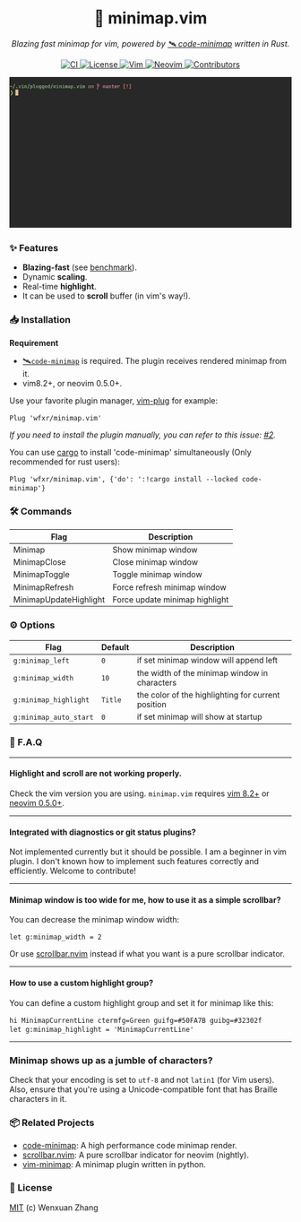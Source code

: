<h1 align="center">📡 minimap.vim</h1>
<p align="center">
    <em>Blazing fast minimap for vim, powered by <a href="https://github.com/wfxr/code-minimap">🛰 code-minimap</a> written in Rust.</em>
</p>

<p align="center">
    <a href="https://github.com/wfxr/minimap.vim/actions?query=workflow%3Aci">
        <img src="https://github.com/wfxr/minimap.vim/workflows/CI/badge.svg" alt="CI"/>
    </a>
    <a href="https://wfxr.mit-license.org/2020">
        <img src="https://img.shields.io/badge/license-MIT-blue.svg" alt="License"/>
    </a>
    <a href="https://github.com/vim/vim">
        <img src="https://img.shields.io/badge/vim-8.2+-yellow.svg" alt="Vim"/>
    </a>
    <a href="https://github.com/neovim/neovim">
        <img src="https://img.shields.io/badge/nvim-0.5.0+-yellow.svg" alt="Neovim"/>
    </a>
    <a href="https://github.com/wfxr/minimap.vim/graphs/contributors">
        <img src="https://img.shields.io/github/contributors/wfxr/minimap.vim" alt="Contributors"/>
    </a>
</p>

![screenshot](https://raw.githubusercontent.com/wfxr/i/master/minimap-vim.gif)

### ✨ Features

* **Blazing-fast** (see [benchmark](https://github.com/wfxr/code-minimap#benchmark)).
* Dynamic **scaling**.
* Real-time **highlight**.
* It can be used to **scroll** buffer (in vim's way!).

### 📥 Installation

**Requirement**

- [🛰`code-minimap`](https://github.com/wfxr/code-minimap) is required. The plugin receives rendered minimap from it.
- vim8.2+, or neovim 0.5.0+.

Use your favorite plugin manager, [vim-plug](https://github.com/junegunn/vim-plug) for example:

```vim
Plug 'wfxr/minimap.vim'
```

*If you need to install the plugin manually, you can refer to this issue: [#2](https://github.com/wfxr/minimap.vim/issues/2).*

You can use [cargo](https://github.com/rust-lang/cargo) to install 'code-minimap' simultaneously (Only recommended for rust users):

```vim
Plug 'wfxr/minimap.vim', {'do': ':!cargo install --locked code-minimap'}
```

### 🛠  Commands

| Flag                   | Description                    |
|------------------------|--------------------------------|
| Minimap                | Show minimap window            |
| MinimapClose           | Close minimap window           |
| MinimapToggle          | Toggle minimap window          |
| MinimapRefresh         | Force refresh minimap window   |
| MinimapUpdateHighlight | Force update minimap highlight |

### ⚙  Options

| Flag                   | Default | Description                                        |
|------------------------|---------|----------------------------------------------------|
| `g:minimap_left`       | `0`     | if set minimap window will append left             |
| `g:minimap_width`      | `10`    | the width of the minimap window in characters      |
| `g:minimap_highlight`  | `Title` | the color of the highlighting for current position |
| `g:minimap_auto_start` | `0`     | if set minimap will show at startup                |

### 💬 F.A.Q

---
#### Highlight and scroll are not working properly.

Check the vim version you are using. `minimap.vim` requires [vim 8.2+](https://github.com/wfxr/minimap.vim/issues/5) or [neovim 0.5.0+](https://github.com/wfxr/minimap.vim/issues/4).

---
#### Integrated with diagnostics or git status plugins?

Not implemented currently but it should be possible. I am a beginner in vim plugin.
I don't known how to implement such features correctly and efficiently.
Welcome to contribute!

---
#### Minimap window is too wide for me, how to use it as a simple scrollbar?

You can decrease the minimap window width:
```vim
let g:minimap_width = 2
```
Or use [scrollbar.nvim](https://github.com/Xuyuanp/scrollbar.nvim) instead if what you want
is a pure scrollbar indicator.

---
#### How to use a custom highlight group?

You can define a custom highlight group and set it for minimap like this:
```vim
hi MinimapCurrentLine ctermfg=Green guifg=#50FA7B guibg=#32302f
let g:minimap_highlight = 'MinimapCurrentLine'
```

---
### Minimap shows up as a jumble of characters?

Check that your encoding is set to `utf-8` and not `latin1` (for Vim users).
Also, ensure that you're using a Unicode-compatible font that has Braille characters in it.

### 📦 Related Projects

* [code-minimap](https://github.com/wfxr/code-minimap): A high performance code minimap render.
* [scrollbar.nvim](https://github.com/Xuyuanp/scrollbar.nvim): A pure scrollbar indicator for neovim (nightly).
* [vim-minimap](https://github.com/severin-lemaignan/vim-minimap): A minimap plugin written in python.

### 📃 License

[MIT](https://wfxr.mit-license.org/2020) (c) Wenxuan Zhang
